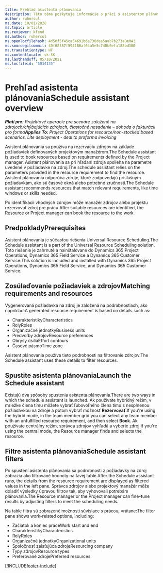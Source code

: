 ```yaml
---
title: Prehľad asistenta plánovania
description: Táto téma poskytuje informácie o práci s asistentom plánovania pri rezervácii zdrojov.
author: ruhercul
ms.date: 10/01/2020
ms.topic: article
ms.reviewer: kfend
ms.author: ruhercul
ms.openlocfilehash: 4d58f5f45ca54691b6e736dee5aab7b273a8e042
ms.sourcegitcommit: 40f68387f594180af64a5e5c748b6efa188bd300
ms.translationtype: HT
ms.contentlocale: sk-SK
ms.lasthandoff: 05/10/2021
ms.locfileid: "6014135"
---
```

# <a name="schedule-assistant-overview"></a><span data-ttu-id="6a60d-103">Prehľad asistenta plánovania</span><span class="sxs-lookup"><span data-stu-id="6a60d-103">Schedule assistant overview</span></span>

<span data-ttu-id="6a60d-104">_**Platí pre:** Projektové operácie pre scenáre založené na zdrojoch/chýbajúcich zdrojoch, čiastočné nasadenie – dohoda o fakturácii pro forma_</span><span class="sxs-lookup"><span data-stu-id="6a60d-104">_**Applies To:** Project Operations for resource/non-stocked based scenarios, Lite deployment - deal to proforma invoicing_</span></span>

<span data-ttu-id="6a60d-105">Asistent plánovania sa používa na rezerváciu zdrojov na základe požiadaviek definovaných projektovým manažérom.</span><span class="sxs-lookup"><span data-stu-id="6a60d-105">The Schedule assistant is used to book resources based on requirements defined by the Project manager.</span></span> <span data-ttu-id="6a60d-106">Asistent plánovania sa pri hľadaní zdroja spolieha na parametre uvedené v požiadavke na zdroj.</span><span class="sxs-lookup"><span data-stu-id="6a60d-106">The schedule assistant relies on the parameters provided in the resource requirement to find the resource.</span></span> <span data-ttu-id="6a60d-107">Asistent plánovania odporúča zdroje, ktoré zodpovedajú príslušným požiadavkám, ako sú časové okná alebo potrebné zručnosti.</span><span class="sxs-lookup"><span data-stu-id="6a60d-107">The Schedule assistant recommends resources that match relevant requirements, like time windows or skills needed.</span></span>

<span data-ttu-id="6a60d-108">Po identifikácii vhodných zdrojov môže manažér zdrojov alebo projektu rezervovať zdroj pre prácu.</span><span class="sxs-lookup"><span data-stu-id="6a60d-108">After suitable resources are identified, the Resource or Project manager can book the resource to the work.</span></span>

## <a name="prerequisites"></a><span data-ttu-id="6a60d-109">Predpoklady</span><span class="sxs-lookup"><span data-stu-id="6a60d-109">Prerequisites</span></span>

<span data-ttu-id="6a60d-110">Asistent plánovania je súčasťou riešenia Universal Resource Scheduling.</span><span class="sxs-lookup"><span data-stu-id="6a60d-110">The Schedule assistant is a part of the Universal Resource Scheduling solution.</span></span> <span data-ttu-id="6a60d-111">Toto riešenie je zahrnuté a nainštalované do Dynamics 365 Project Operations, Dynamics 365 Field Service a Dynamics 365 Customer Service.</span><span class="sxs-lookup"><span data-stu-id="6a60d-111">This solution is included and installed with Dynamics 365 Project Operations, Dynamics 365 Field Service, and Dynamics 365 Customer Service.</span></span>

## <a name="matching-requirements-and-resources"></a><span data-ttu-id="6a60d-112">Zosúlaďovanie požiadaviek a zdrojov</span><span class="sxs-lookup"><span data-stu-id="6a60d-112">Matching requirements and resources</span></span>

<span data-ttu-id="6a60d-113">Vygenerovaná požiadavka na zdroj je založená na podrobnostiach, ako napríklad:</span><span class="sxs-lookup"><span data-stu-id="6a60d-113">A generated resource requirement is based on details such as:</span></span>

-   <span data-ttu-id="6a60d-114">Charakteristiky</span><span class="sxs-lookup"><span data-stu-id="6a60d-114">Characteristics</span></span>
-   <span data-ttu-id="6a60d-115">Roly</span><span class="sxs-lookup"><span data-stu-id="6a60d-115">Roles</span></span>
-   <span data-ttu-id="6a60d-116">Organizačné jednotky</span><span class="sxs-lookup"><span data-stu-id="6a60d-116">Business units</span></span>
-   <span data-ttu-id="6a60d-117">Predvoľby zdrojov</span><span class="sxs-lookup"><span data-stu-id="6a60d-117">Resource preferences</span></span>
-   <span data-ttu-id="6a60d-118">Obrysy úsilia</span><span class="sxs-lookup"><span data-stu-id="6a60d-118">Effort contours</span></span>
-   <span data-ttu-id="6a60d-119">Časové pásmo</span><span class="sxs-lookup"><span data-stu-id="6a60d-119">Time zone</span></span>

<span data-ttu-id="6a60d-120">Asistent plánovania používa tieto podrobnosti na filtrovanie zdrojov.</span><span class="sxs-lookup"><span data-stu-id="6a60d-120">The Schedule assistant uses these details to filter resources.</span></span>

## <a name="launch-the-schedule-assistant"></a><span data-ttu-id="6a60d-121">Spustite asistenta plánovania</span><span class="sxs-lookup"><span data-stu-id="6a60d-121">Launch the Schedule assistant</span></span>

<span data-ttu-id="6a60d-122">Existujú dva spôsoby spustenia asistenta plánovania.</span><span class="sxs-lookup"><span data-stu-id="6a60d-122">There are two ways in which the schedule assistant is launched.</span></span> <span data-ttu-id="6a60d-123">Ak používate hybridný režim, v mriežke člena tímu môžete vybrať ľubovoľného člena tímu s nesplnenou požiadavkou na zdroje a potom vybrať možnosť **Rezervovať**.</span><span class="sxs-lookup"><span data-stu-id="6a60d-123">If you're using the hybrid mode, in the team member grid you can select any team member with an unfulfilled resource requirement, and then select **Book**.</span></span> <span data-ttu-id="6a60d-124">Ak používate centrálny režim, správca zdrojov vyhľadá a vyberie zdroj.</span><span class="sxs-lookup"><span data-stu-id="6a60d-124">If you're using the central mode, the Resource manager finds and selects the resource.</span></span>

## <a name="schedule-assistant-filters"></a><span data-ttu-id="6a60d-125">Filtre asistenta plánovania</span><span class="sxs-lookup"><span data-stu-id="6a60d-125">Schedule assistant filters</span></span>

<span data-ttu-id="6a60d-126">Po spustení asistenta plánovania sa podrobnosti z požiadavky na zdroj zobrazia ako filtrované hodnoty na ľavej table.</span><span class="sxs-lookup"><span data-stu-id="6a60d-126">After the Schedule assistant runs, the details from the resource requirement are displayed as filtered values in the left pane.</span></span> <span data-ttu-id="6a60d-127">Správca zdrojov alebo projektový manažér môže doladiť výsledky úpravou filtrov tak, aby vyhovovali potrebám plánovania.</span><span class="sxs-lookup"><span data-stu-id="6a60d-127">The Resource manager or the Project manager can fine-tune results by adjusting filters to meet the scheduling needs.</span></span>

<span data-ttu-id="6a60d-128">Na table filtra sú zobrazené možnosti súvisiace s prácou, vrátane:</span><span class="sxs-lookup"><span data-stu-id="6a60d-128">The filter pane shows work-related options, including:</span></span>

-   <span data-ttu-id="6a60d-129">Začiatok a koniec práce</span><span class="sxs-lookup"><span data-stu-id="6a60d-129">Work start and end</span></span>
-   <span data-ttu-id="6a60d-130">Charakteristiky</span><span class="sxs-lookup"><span data-stu-id="6a60d-130">Characteristics</span></span>
-   <span data-ttu-id="6a60d-131">Roly</span><span class="sxs-lookup"><span data-stu-id="6a60d-131">Roles</span></span>
-   <span data-ttu-id="6a60d-132">Organizačné jednotky</span><span class="sxs-lookup"><span data-stu-id="6a60d-132">Organizational units</span></span>
-   <span data-ttu-id="6a60d-133">Spoločnosť zaisťujúca zdroje</span><span class="sxs-lookup"><span data-stu-id="6a60d-133">Resourcing company</span></span>
-   <span data-ttu-id="6a60d-134">Typy zdrojov</span><span class="sxs-lookup"><span data-stu-id="6a60d-134">Resource types</span></span>
-   <span data-ttu-id="6a60d-135">Preferované zdroje</span><span class="sxs-lookup"><span data-stu-id="6a60d-135">Preferred resources</span></span>


[!INCLUDE[footer-include](../includes/footer-banner.md)]